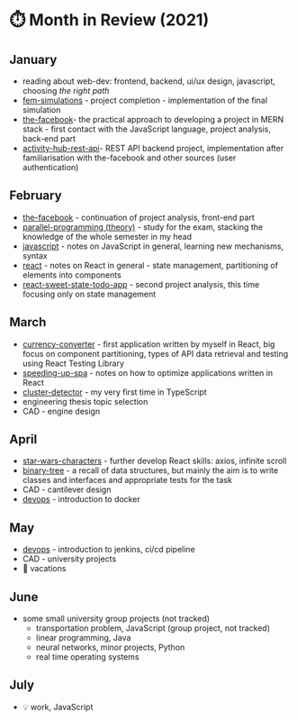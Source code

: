 # ⏱️ Month in Review (2021)

## January

- reading about web-dev: frontend, backend, ui/ux design, javascript, choosing *the right path*
- [fem-simulations](https://github.com/gregwell/fem-simulations) - project completion - implementation of the final simulation
- [the-facebook](https://github.com/gregwell/the-facebook)- the practical approach to developing a project in MERN stack - first contact with the JavaScript language, project analysis, back-end part
- [activity-hub-rest-api](https://github.com/gregwell/activity-hub-rest-api)- REST API backend project, implementation after familiarisation with the-facebook and other sources (user authentication)

## February

- [the-facebook](https://github.com/gregwell/the-facebook) - continuation of project analysis, front-end part
- [parallel-programming (theory)](https://github.com/gregwell/university-notes/blob/main/polish/parallel-programming/parallel-programming-theory.md) - study for the exam, stacking the knowledge of the whole semester in my head
- [javascript](https://github.com/gregwell/university-notes/blob/main/english/javascript/javascript.md) - notes on JavaScript in general, learning new mechanisms, syntax
- [react](https://github.com/gregwell/university-notes/blob/main/english/javascript/react.md) - notes on React in general - state management, partitioning of elements into components
- [react-sweet-state-todo-app](https://github.com/gregwell/react-sweet-state-todo-app) - second project analysis, this time focusing only on state management

## March

- [currency-converter](https://github.com/gregwell/currency-converter) - first application written by myself in React, big focus on component partitioning, types of API data retrieval and testing using React Testing Library
- [speeding-up-spa](https://github.com/gregwell/university-notes/blob/main/english/javascript/speeding-up-spa.md) - notes on how to optimize applications written in React
- [cluster-detector](https://github.com/gregwell/ts-playground/tree/main/cluster-detector) - my very first time in TypeScript
- engineering thesis topic selection
- CAD - engine design

## April

- [star-wars-characters](https://github.com/gregwell/star-wars-characters) - further develop React skills: axios, infinite scroll
- [binary-tree](https://github.com/gregwell/ts-playground/tree/main/binary-tree) - a recall of data structures, but mainly the aim is to write classes and interfaces and appropriate tests for the task
- CAD - cantilever design
-  [devops](https://github.com/gregwell/university-notes/blob/main/english/devops/devops.md) - introduction to docker

## May

-  [devops](https://github.com/gregwell/university-notes/blob/main/english/devops/devops.md) - introduction to jenkins, ci/cd pipeline
- CAD - university projects
- 🌴 vacations

## June

- some small university group projects (not tracked)
    - transportation problem, JavaScript (group project, not tracked)
    - linear programming, Java
    - neural networks, minor projects, Python
    - real time operating systems

## July

- 💡 work, JavaScript